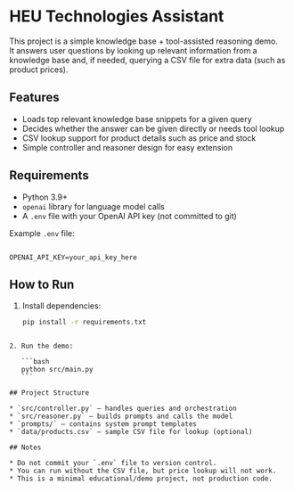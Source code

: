 # HEU Technologies Assistant

This project is a simple knowledge base + tool-assisted reasoning demo.  
It answers user questions by looking up relevant information from a knowledge base and, if needed, querying a CSV file for extra data (such as product prices).

## Features
- Loads top relevant knowledge base snippets for a given query
- Decides whether the answer can be given directly or needs tool lookup
- CSV lookup support for product details such as price and stock
- Simple controller and reasoner design for easy extension

## Requirements
- Python 3.9+
- `openai` library for language model calls
- A `.env` file with your OpenAI API key (not committed to git)

Example `.env` file:
```

OPENAI_API_KEY=your_api_key_here

````

## How to Run
1. Install dependencies:
   ```bash
   pip install -r requirements.txt
````

2. Run the demo:

   ```bash
   python src/main.py
   ```

## Project Structure

* `src/controller.py` – handles queries and orchestration
* `src/reasoner.py` – builds prompts and calls the model
* `prompts/` – contains system prompt templates
* `data/products.csv` – sample CSV file for lookup (optional)

## Notes

* Do not commit your `.env` file to version control.
* You can run without the CSV file, but price lookup will not work.
* This is a minimal educational/demo project, not production code.

